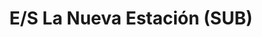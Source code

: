 ---
title: "E/S La Nueva Estación (SUB)"
url: /caracas/e-s-la-nueva-estacion-sub/
shop: Allgemein
---